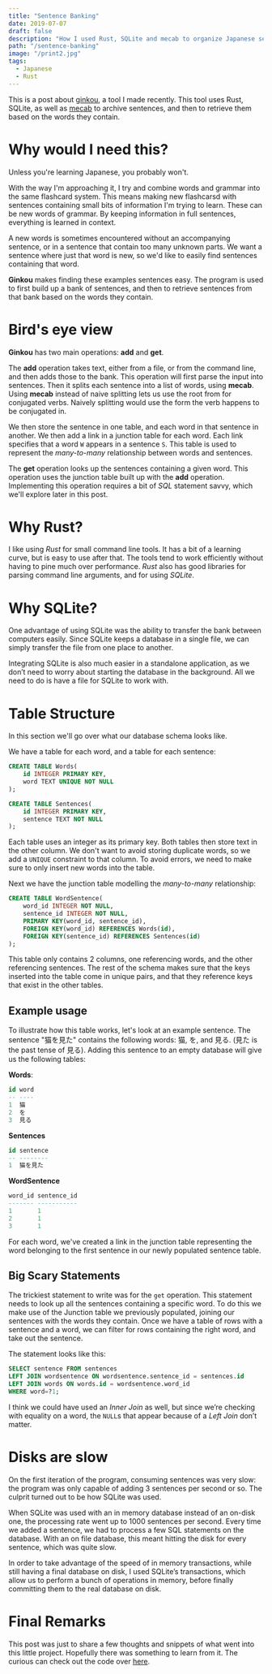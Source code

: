 ```yaml
---
title: "Sentence Banking"
date: 2019-07-07
draft: false
description: "How I used Rust, SQLite and mecab to organize Japanese sentences"
path: "/sentence-banking"
image: "/print2.jpg"
tags:
  - Japanese
  - Rust
---
```


This is a post about [ginkou](https://github.com/cronokirby/ginkou), a tool I
made recently. This tool uses Rust, SQLite, as well as
[mecab](http://taku910.github.io/mecab/) to archive sentences, and then to
retrieve them based on the words they contain.

# Why would I need this?
Unless you're learning Japanese, you probably won't.

With the way I'm approaching it, I try and combine words and grammar into the
same flashcard system. This means making new flashcarsd with sentences
containing small bits of information I'm trying to learn. These can be new words
of grammar. By keeping information in full sentences, everything is learned in context.

A new words is sometimes encountered without an accompanying sentence, or in a
sentence that contain too many unknown parts. We want a sentence where just that
word is new, so we'd like to easily find sentences containing that word.

**Ginkou** makes finding these examples sentences easy. The program is used to
first build up a bank of sentences, and then to retrieve sentences from that
bank based on the words they contain.

# Bird's eye view
**Ginkou** has two main operations: **add** and **get**.

The **add** operation takes text, either from a file, or from the command line,
and then adds those to the bank. This operation will first parse the input into
sentences. Then it splits each sentence into a list of words, using **mecab**.
Using **mecab** instead of naive splitting lets us use the root from for
conjugated verbs. Naively splitting would use the form the verb happens to be
conjugated in.

We then store the sentence in one table, and each word in that sentence in
another. We then add a link in a junction table for each word. Each link
specifies that a word `W` appears in a sentence `S`. This table is used to
represent the *many-to-many* relationship between words and sentences.

The **get** operation looks up the sentences containing a given word. This
operation uses the junction table built up with the **add** operation.
Implementing this operation requires a bit of *SQL* statement savvy, which we'll explore later in
this post.

# Why Rust?
I like using *Rust* for small command line tools. It has a bit of a learning
curve, but is easy to use after that. The tools tend to work efficiently without
having to pine much over performance. *Rust* also has good libraries for parsing
command line arguments, and for using *SQLite*.

# Why SQLite?
One advantage of using SQLite was the ability to transfer the bank between
computers easily. Since SQLite keeps a database in a single file,
we can simply transfer the file from one place to another.

Integrating SQLite is also much easier in a standalone application,
as we don’t need to worry about starting the database in the background.
All we need to do is have a file for SQLite to work with.

# Table Structure
In this section we'll go over what our database schema looks like.

We have a table for each word, and a table for each sentence:

```sql
CREATE TABLE Words(
    id INTEGER PRIMARY KEY,
    word TEXT UNIQUE NOT NULL
);

CREATE TABLE Sentences(
    id INTEGER PRIMARY KEY,
    sentence TEXT NOT NULL
);
```

Each table uses an integer as its primary key. Both tables then store text in
the other column. We don't want to avoid storing duplicate words, so we add a
`UNIQUE` constraint to that column. To avoid errors, we need to make sure to
only insert new words into the table.

Next we have the junction table modelling the *many-to-many* relationship:
```sql
CREATE TABLE WordSentence(
    word_id INTEGER NOT NULL,
    sentence_id INTEGER NOT NULL,
    PRIMARY KEY(word_id, sentence_id),
    FOREIGN KEY(word_id) REFERENCES Words(id),
    FOREIGN KEY(sentence_id) REFERENCES Sentences(id)
);
```
This table only contains 2 columns, one referencing words, and the other
referencing sentences. The rest of the schema makes sure that the keys inserted
into the table come in unique pairs, and that they reference keys that exist in
the other tables.

## Example usage

To illustrate how this table works, let's look at an example sentence. The
sentence "猫を見た" contains the following words: 猫, を, and 見る. (見た is the
past tense of 見る). Adding this sentence to an empty database will give us the
following tables:

**Words**:
```sql
id word
-- ----
1  猫
2  を
3  見る
```

**Sentences**

```sql
id sentence
-- --------
1  猫を見た
```

**WordSentence**
```sql
word_id sentence_id
------- -----------
1       1
2       1
3       1
```

For each word, we've created a link in the junction table representing the word
belonging to the first sentence in our newly populated sentence table.

## Big Scary Statements
The trickiest statement to write was for the `get` operation.
This statement needs to look up all the sentences containing a specific word.
To do this we make use of the Junction table we previously populated,
joining our sentences with the words they contain.
Once we have a table of rows with a sentence and a word,
we can filter for rows containing the right word, and take out the sentence.

The statement looks like this:
```sql
SELECT sentence FROM sentences
LEFT JOIN wordsentence ON wordsentence.sentence_id = sentences.id
LEFT JOIN words ON words.id = wordsentence.word_id
WHERE word=?1;
```

I think we could have used an *Inner Join* as well,
but since we’re checking with equality on a word,
the `NULL`s that appear because of a *Left Join* don’t matter.

# Disks are slow
On the first iteration of the program, consuming sentences was very slow:
the program was only capable of adding 3 sentences per second or so.
The culprit turned out to be how SQLite was used.

When SQLite was used with an in memory database instead of an on-disk one,
the processing rate went up to 1000 sentences per second.
Every time we added a sentence, we had to process a few SQL statements on the
database. With an on file database, this meant hitting the disk for every sentence, which was quite slow.

In order to take advantage of the speed of in memory transactions,
while still having a final database on disk, I used SQLite’s transactions,
which allow us to perform a bunch of operations in memory,
before finally committing them to the real database on disk.

# Final Remarks
This post was just to share a few thoughts and snippets of what went into this
little project. Hopefully there was something to learn from it.
The curious can check out the code over [here](https://github.com/cronokirby/ginkou).

